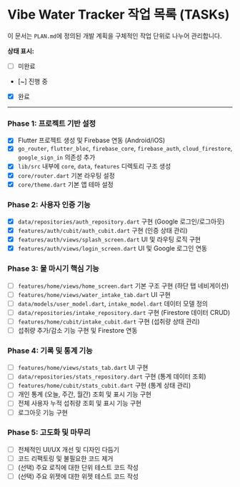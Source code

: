 # Vibe Water Tracker 작업 목록 (TASKs)

이 문서는 `PLAN.md`에 정의된 개발 계획을 구체적인 작업 단위로 나누어 관리합니다.

**상태 표시:**
- [ ] 미완료
- [~] 진행 중
- [x] 완료

---

### Phase 1: 프로젝트 기반 설정

- [x] Flutter 프로젝트 생성 및 Firebase 연동 (Android/iOS)
- [x] `go_router`, `flutter_bloc`, `firebase_core`, `firebase_auth`, `cloud_firestore`, `google_sign_in` 의존성 추가
- [x] `lib/src` 내부에 `core`, `data`, `features` 디렉토리 구조 생성
- [x] `core/router.dart` 기본 라우팅 설정
- [x] `core/theme.dart` 기본 앱 테마 설정

### Phase 2: 사용자 인증 기능

- [x] `data/repositories/auth_repository.dart` 구현 (Google 로그인/로그아웃)
- [x] `features/auth/cubit/auth_cubit.dart` 구현 (인증 상태 관리)
- [x] `features/auth/views/splash_screen.dart` UI 및 라우팅 로직 구현
- [x] `features/auth/views/login_screen.dart` UI 및 Google 로그인 연동

### Phase 3: 물 마시기 핵심 기능

- [ ] `features/home/views/home_screen.dart` 기본 구조 구현 (하단 탭 네비게이션)
- [ ] `features/home/views/water_intake_tab.dart` UI 구현
- [ ] `data/models/user_model.dart`, `intake_model.dart` 데이터 모델 정의
- [ ] `data/repositories/intake_repository.dart` 구현 (Firestore 데이터 CRUD)
- [ ] `features/home/cubit/intake_cubit.dart` 구현 (섭취량 상태 관리)
- [ ] 섭취량 추가/감소 기능 구현 및 Firestore 연동

### Phase 4: 기록 및 통계 기능

- [ ] `features/home/views/stats_tab.dart` UI 구현
- [ ] `data/repositories/stats_repository.dart` 구현 (통계 데이터 조회)
- [ ] `features/home/cubit/stats_cubit.dart` 구현 (통계 상태 관리)
- [ ] 개인 통계 (오늘, 주간, 월간) 조회 및 표시 기능 구현
- [ ] 전체 사용자 누적 섭취량 조회 및 표시 기능 구현
- [ ] 로그아웃 기능 구현

### Phase 5: 고도화 및 마무리

- [ ] 전체적인 UI/UX 개선 및 디자인 다듬기
- [ ] 코드 리팩토링 및 불필요한 코드 제거
- [ ] (선택) 주요 로직에 대한 단위 테스트 코드 작성
- [ ] (선택) 주요 위젯에 대한 위젯 테스트 코드 작성